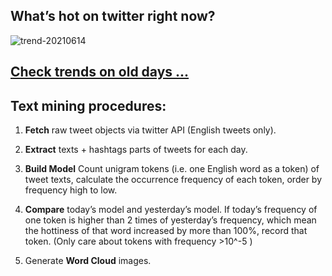## What’s hot on twitter right now?

![trend-20210614][wordcloud]

[wordcloud]: https://raw.githubusercontent.com/xdqc/tweet-trend-everyday/master/word-cloud/trend-20210614.png?token=AF5V4P7ADR6KQBZ4CEDTNIK6AXRMU "trend-20210614"

## [Check trends on old days ...](https://github.com/xdqc/tweet-trend-everyday/tree/master/word-cloud)

## Text mining procedures:

1. **Fetch** raw tweet objects via twitter API (English tweets only).

2. **Extract** texts + hashtags parts of tweets for each day.

3. **Build Model** Count unigram tokens (i.e. one English word as a token) of tweet texts, calculate the occurrence frequency of each token, order by frequency high to low.

4. **Compare** today’s model and yesterday’s model. If today’s frequency of one token is higher than 2 times of yesterday’s frequency, which mean the hottiness of that word increased by more than 100%, record that token. (Only care about tokens with frequency >10^-5 )

5. Generate **Word Cloud** images.
